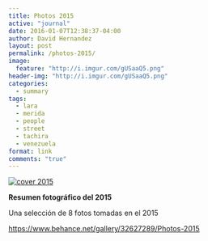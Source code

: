 ```yaml
---
title: Photos 2015
active: "journal"
date: 2016-01-07T12:38:37-04:00
author: David Hernandez
layout: post
permalink: /photos-2015/
image: 
  feature: "http://i.imgur.com/gUSaaQ5.png"
header-img: "http://i.imgur.com/gUSaaQ5.png"
categories:
  - summary
tags:
  - lara
  - merida
  - people
  - street
  - tachira
  - venezuela
format: link
comments: "true"
---
```

<a href="https://www.behance.net/gallery/32627289/Photos-2015" target="_blank"><img src="http://i.imgur.com/gUSaaQ5.png" alt="cover 2015"></a>

<strong>Resumen fotográfico del 2015</strong>

Una selección de 8 fotos tomadas en el 2015

<a href="https://www.behance.net/gallery/32627289/Photos-2015" target="_blank">https://www.behance.net/gallery/32627289/Photos-2015</a>
